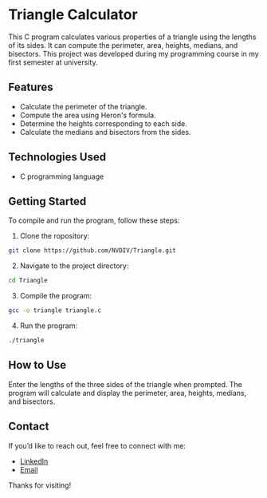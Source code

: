 # Triangle Calculator

This C program calculates various properties of a triangle using the lengths of its sides. It can compute the perimeter, area, heights, medians, and bisectors. This project was developed during my programming course in my first semester at university.

## Features

- Calculate the perimeter of the triangle.
- Compute the area using Heron's formula.
- Determine the heights corresponding to each side.
- Calculate the medians and bisectors from the sides.

## Technologies Used

- C programming language

## Getting Started

To compile and run the program, follow these steps:

1. Clone the ropository:
  ```bash
 git clone https://github.com/NVDIV/Triangle.git
```
2. Navigate to the project directory:
  ```bash
  cd Triangle
```
3. Compile the program:
  ```bash
  gcc -o triangle triangle.c
```
4. Run the program:
```bash
./triangle
```

## How to Use

Enter the lengths of the three sides of the triangle when prompted.
The program will calculate and display the perimeter, area, heights, medians, and bisectors.

## Contact
If you’d like to reach out, feel free to connect with me:
- [LinkedIn](https://www.linkedin.com/in/nadiia-rybak-5092b8336)
- [Email](mailto:nvdiv5@gmail.com)

Thanks for visiting!
